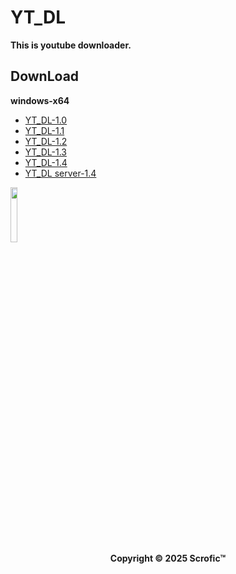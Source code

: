 # YT_DL
**This is youtube downloader.**
## DownLoad  
**windows-x64**
* [YT_DL-1.0](https://github.com/Scrofic/YT_DL/raw/main/winx64%20YT_DL-1.0.7z)
* [YT_DL-1.1](https://github.com/Scrofic/YT_DL/raw/main/winx64%20YT_DL-1.1.7z)
* [YT_DL-1.2](https://github.com/Scrofic/YT_DL/raw/main/winx64%20YT_DL-1.2.7z)
* [YT_DL-1.3](https://github.com/Scrofic/YT_DL/raw/main/winx64%20YT_DL-1.3.7z)
* [YT_DL-1.4](https://github.com/Scrofic/YT_DL/raw/main/winx64%20YT_DL-1.4.7z)
* [YT_DL server-1.4](https://github.com/Scrofic/YT_DL/raw/main/winx64%20YT_DL%server-1.4.7z)
<div>
        <img src="https://raw.githubusercontent.com/Scrofic/YT_DL/main/icon.ico" width="15%" ,alt="YT_DL">
</div>
<center>
        <strong>Copyright © 2025 Scrofic™</strong>
</center>
